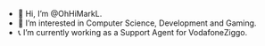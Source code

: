 - 👋 Hi, I’m @OhHiMarkL.
- 👀 I’m interested in Computer Science, Development and Gaming.
- 📞 I’m currently working as a Support Agent for VodafoneZiggo.

<!---
OhHiMarkL/OhHiMarkL is a ✨ special ✨ repository because its `README.md` (this file) appears on your GitHub profile.
You can click the Preview link to take a look at your changes.
--->
